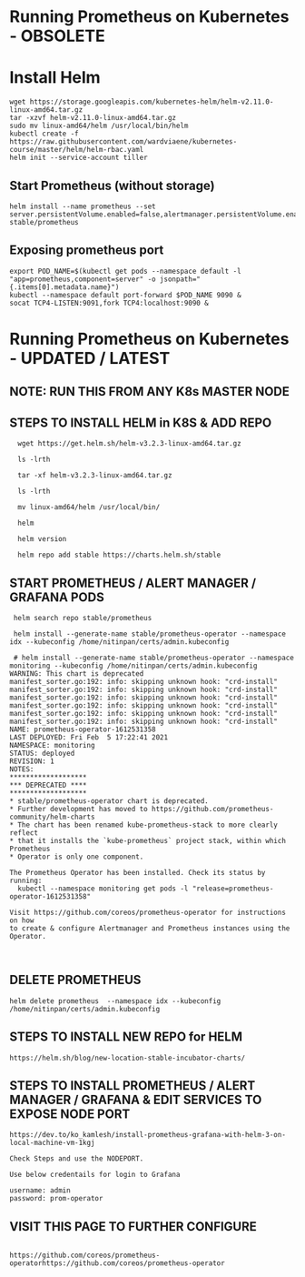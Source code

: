 # Running Prometheus on Kubernetes - OBSOLETE

# Install Helm
```
wget https://storage.googleapis.com/kubernetes-helm/helm-v2.11.0-linux-amd64.tar.gz
tar -xzvf helm-v2.11.0-linux-amd64.tar.gz
sudo mv linux-amd64/helm /usr/local/bin/helm
kubectl create -f https://raw.githubusercontent.com/wardviaene/kubernetes-course/master/helm/helm-rbac.yaml
helm init --service-account tiller 
```
## Start Prometheus (without storage)
```
helm install --name prometheus --set server.persistentVolume.enabled=false,alertmanager.persistentVolume.enabled=false stable/prometheus
```

## Exposing prometheus port
```
export POD_NAME=$(kubectl get pods --namespace default -l "app=prometheus,component=server" -o jsonpath="{.items[0].metadata.name}")
kubectl --namespace default port-forward $POD_NAME 9090 &
socat TCP4-LISTEN:9091,fork TCP4:localhost:9090 &
```



# Running Prometheus on Kubernetes - UPDATED / LATEST

## NOTE: RUN THIS FROM ANY K8s MASTER NODE
## STEPS TO INSTALL HELM in K8S & ADD REPO 
```
  wget https://get.helm.sh/helm-v3.2.3-linux-amd64.tar.gz
  
  ls -lrth
  
  tar -xf helm-v3.2.3-linux-amd64.tar.gz
  
  ls -lrth
  
  mv linux-amd64/helm /usr/local/bin/
  
  helm
  
  helm version
  
  helm repo add stable https://charts.helm.sh/stable
```  
 
  
## START PROMETHEUS / ALERT MANAGER / GRAFANA PODS
```
 helm search repo stable/prometheus
 
 helm install --generate-name stable/prometheus-operator --namespace idx --kubeconfig /home/nitinpan/certs/admin.kubeconfig
 
 # helm install --generate-name stable/prometheus-operator --namespace monitoring --kubeconfig /home/nitinpan/certs/admin.kubeconfig
WARNING: This chart is deprecated
manifest_sorter.go:192: info: skipping unknown hook: "crd-install"
manifest_sorter.go:192: info: skipping unknown hook: "crd-install"
manifest_sorter.go:192: info: skipping unknown hook: "crd-install"
manifest_sorter.go:192: info: skipping unknown hook: "crd-install"
manifest_sorter.go:192: info: skipping unknown hook: "crd-install"
manifest_sorter.go:192: info: skipping unknown hook: "crd-install"
NAME: prometheus-operator-1612531358
LAST DEPLOYED: Fri Feb  5 17:22:41 2021
NAMESPACE: monitoring
STATUS: deployed
REVISION: 1
NOTES:
*******************
*** DEPRECATED ****
*******************
* stable/prometheus-operator chart is deprecated.
* Further development has moved to https://github.com/prometheus-community/helm-charts
* The chart has been renamed kube-prometheus-stack to more clearly reflect
* that it installs the `kube-prometheus` project stack, within which Prometheus
* Operator is only one component.

The Prometheus Operator has been installed. Check its status by running:
  kubectl --namespace monitoring get pods -l "release=prometheus-operator-1612531358"

Visit https://github.com/coreos/prometheus-operator for instructions on how
to create & configure Alertmanager and Prometheus instances using the Operator.

 
``` 
 
 
 ## DELETE PROMETHEUS
 
 ```
 helm delete prometheus  --namespace idx --kubeconfig /home/nitinpan/certs/admin.kubeconfig
```



## STEPS TO INSTALL NEW REPO for HELM 
```
https://helm.sh/blog/new-location-stable-incubator-charts/
```


## STEPS TO INSTALL PROMETHEUS / ALERT MANAGER / GRAFANA & EDIT SERVICES TO EXPOSE NODE PORT
```
https://dev.to/ko_kamlesh/install-prometheus-grafana-with-helm-3-on-local-machine-vm-1kgj 

Check Steps and use the NODEPORT. 

Use below credentails for login to Grafana 

username: admin
password: prom-operator

```


## VISIT THIS PAGE TO FURTHER CONFIGURE 
```

https://github.com/coreos/prometheus-operatorhttps://github.com/coreos/prometheus-operator

```
